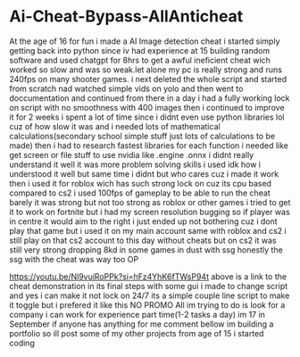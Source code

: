 # Ai-Cheat-Bypass-AllAnticheat
At the age of 16 for fun i made a AI Image detection cheat
i started simply getting back into python since iv had experience at 15 building random software and used chatgpt for 8hrs to get a awful ineficient cheat wich worked so slow and was so weak.let alone my pc is really strong and runs 240fps on many shooter games.
i next deleted the whole script and started from scratch nad watched simple vids on yolo and then went to doccumentation and continued from there
in a day i had a fully working lock on script with no smoothness with 400 images 
then i continued to improve it for 2 weeks i spent a lot of time since i didnt even use python libraries lol cuz of how slow it was and i needed lots of mathematical calculations(secondary school simple stuff just lots of calculations to be made)
then i had to research fastest libraries for each function i needed like get screen or file stuff to use nvidia like .engine .onnx i didnt really understand it well it was more problem solving skills i used idk how i understood it well but same time i didnt but who cares cuz i made it work
then i used it for roblox wich has such strong lock on cuz its cpu based compared to cs2 i used 100fps of gameplay to be able to run the cheat barely it was strong but not too strong as roblox or other games
i tried to get it to work on fortnite but i had my screen resolution bugging so if player was in centre it would aim to the right i just ended up not bothering cuz i dont play that game but i used it on my main account same with roblox and cs2
i still play on that cs2 account to this day without cheats but on cs2 it was still very strong dropping 8kd in some games in dust with ssg
honestly the ssg with the cheat was way too OP


https://youtu.be/Nl9vuiRoPPk?si=hFz4YhK6fTWsP94t
above is a link to the cheat demonstration in its final steps with some gui i made to change script
and yes i can make it not lock on 24/7 its a simple couple line script to make it toggle but i prefered it like this
NO PROMO
All im trying to do is look for a company i can work for experience part time(1-2 tasks a day)
im 17 in September 
if anyone has anything for me comment bellow
im building a portfolio so ill post some of my other projects from age of 15 i started coding
